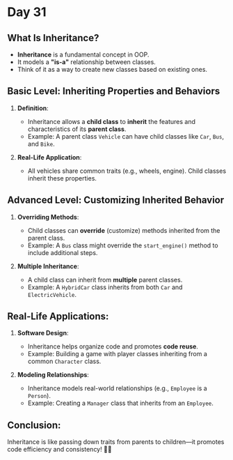 # Day 31

## **What Is Inheritance?**

- **Inheritance** is a fundamental concept in OOP.
- It models a **"is-a"** relationship between classes.
- Think of it as a way to create new classes based on existing ones.

## **Basic Level: Inheriting Properties and Behaviors**

1. **Definition**:
   - Inheritance allows a **child class** to **inherit** the features and characteristics of its **parent class**.
   - Example: A parent class `Vehicle` can have child classes like `Car`, `Bus`, and `Bike`.

2. **Real-Life Application**:
   - All vehicles share common traits (e.g., wheels, engine). Child classes inherit these properties.

## **Advanced Level: Customizing Inherited Behavior**

1. **Overriding Methods**:
   - Child classes can **override** (customize) methods inherited from the parent class.
   - Example: A `Bus` class might override the `start_engine()` method to include additional steps.

2. **Multiple Inheritance**:
   - A child class can inherit from **multiple** parent classes.
   - Example: A `HybridCar` class inherits from both `Car` and `ElectricVehicle`.

## **Real-Life Applications:**

1. **Software Design**:
   - Inheritance helps organize code and promotes **code reuse**.
   - Example: Building a game with player classes inheriting from a common `Character` class.

2. **Modeling Relationships**:
   - Inheritance models real-world relationships (e.g., `Employee` is a `Person`).
   - Example: Creating a `Manager` class that inherits from an `Employee`.

## **Conclusion:**

Inheritance is like passing down traits from parents to children—it promotes code efficiency and consistency! 🚀🔗

